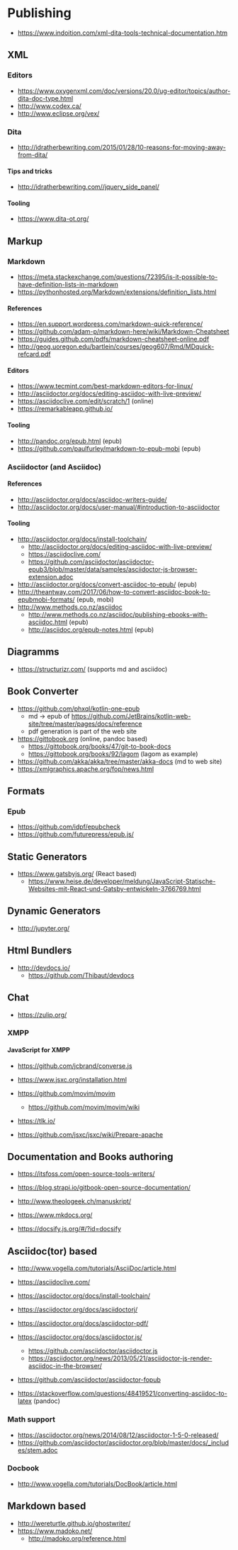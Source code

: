 # Publishing

* https://www.indoition.com/xml-dita-tools-technical-documentation.htm

## XML

### Editors

* https://www.oxygenxml.com/doc/versions/20.0/ug-editor/topics/author-dita-doc-type.html
* http://www.codex.ca/
* http://www.eclipse.org/vex/

### Dita

* http://idratherbewriting.com/2015/01/28/10-reasons-for-moving-away-from-dita/

#### Tips and tricks

* http://idratherbewriting.com//jquery_side_panel/

#### Tooling

* https://www.dita-ot.org/


## Markup

### Markdown

* https://meta.stackexchange.com/questions/72395/is-it-possible-to-have-definition-lists-in-markdown
* https://pythonhosted.org/Markdown/extensions/definition_lists.html

#### References

* https://en.support.wordpress.com/markdown-quick-reference/
* https://github.com/adam-p/markdown-here/wiki/Markdown-Cheatsheet
* https://guides.github.com/pdfs/markdown-cheatsheet-online.pdf
* http://geog.uoregon.edu/bartlein/courses/geog607/Rmd/MDquick-refcard.pdf

#### Editors

* https://www.tecmint.com/best-markdown-editors-for-linux/
* http://asciidoctor.org/docs/editing-asciidoc-with-live-preview/
* https://asciidoclive.com/edit/scratch/1 (online)
* https://remarkableapp.github.io/

#### Tooling

* http://pandoc.org/epub.html (epub)
* https://github.com/paulfurley/markdown-to-epub-mobi (epub)


### Asciidoctor (and Asciidoc)

#### References

* http://asciidoctor.org/docs/asciidoc-writers-guide/
* http://asciidoctor.org/docs/user-manual/#introduction-to-asciidoctor

#### Tooling

* http://asciidoctor.org/docs/install-toolchain/
  + http://asciidoctor.org/docs/editing-asciidoc-with-live-preview/
  + https://asciidoclive.com/
  + https://github.com/asciidoctor/asciidoctor-epub3/blob/master/data/samples/asciidoctor-js-browser-extension.adoc
* http://asciidoctor.org/docs/convert-asciidoc-to-epub/ (epub)
* http://theantway.com/2017/06/how-to-convert-asciidoc-book-to-epubmobi-formats/ (epub, mobi)
* http://www.methods.co.nz/asciidoc
  + http://www.methods.co.nz/asciidoc/publishing-ebooks-with-asciidoc.html (epub)
  + http://asciidoc.org/epub-notes.html (epub)
  
## Diagramms

* https://structurizr.com/ (supports md and asciidoc)

## Book Converter

* https://github.com/phxql/kotlin-one-epub
  + md -> epub of https://github.com/JetBrains/kotlin-web-site/tree/master/pages/docs/reference
  + pdf generation is part of the web site
* https://gittobook.org (online, pandoc based)
  + https://gittobook.org/books/47/git-to-book-docs
  + https://gittobook.org/books/92/lagom (lagom as example)
* https://github.com/akka/akka/tree/master/akka-docs (md to web site)
* https://xmlgraphics.apache.org/fop/news.html

## Formats

### Epub

* https://github.com/idpf/epubcheck
* https://github.com/futurepress/epub.js/

## Static Generators

* https://www.gatsbyjs.org/ (React based)
  + https://www.heise.de/developer/meldung/JavaScript-Statische-Websites-mit-React-und-Gatsby-entwickeln-3766769.html

## Dynamic Generators

* http://jupyter.org/

## Html Bundlers

* http://devdocs.io/
  + https://github.com/Thibaut/devdocs

## Chat

* https://zulip.org/

### XMPP

#### JavaScript for XMPP

* https://github.com/jcbrand/converse.js
* https://www.jsxc.org/installation.html
* https://github.com/movim/movim
  + https://github.com/movim/movim/wiki
* https://tlk.io/

* https://github.com/jsxc/jsxc/wiki/Prepare-apache

## Documentation and Books authoring

* https://itsfoss.com/open-source-tools-writers/
* https://blog.strapi.io/gitbook-open-source-documentation/

* http://www.theologeek.ch/manuskript/
* https://www.mkdocs.org/
* https://docsify.js.org/#/?id=docsify

## Asciidoc(tor) based

* http://www.vogella.com/tutorials/AsciiDoc/article.html
* https://asciidoclive.com/

* https://asciidoctor.org/docs/install-toolchain/
* https://asciidoctor.org/docs/asciidoctorj/
* https://asciidoctor.org/docs/asciidoctor-pdf/
* https://asciidoctor.org/docs/asciidoctor.js/
  + https://github.com/asciidoctor/asciidoctor.js
  + https://asciidoctor.org/news/2013/05/21/asciidoctor-js-render-asciidoc-in-the-browser/
* https://github.com/asciidoctor/asciidoctor-fopub
* https://stackoverflow.com/questions/48419521/converting-asciidoc-to-latex (pandoc)
  
### Math support

* https://asciidoctor.org/news/2014/08/12/asciidoctor-1-5-0-released/
* https://github.com/asciidoctor/asciidoctor.org/blob/master/docs/_includes/stem.adoc
  
### Docbook

* http://www.vogella.com/tutorials/DocBook/article.html

## Markdown based

* http://wereturtle.github.io/ghostwriter/
* https://www.madoko.net/
  + http://madoko.org/reference.html
